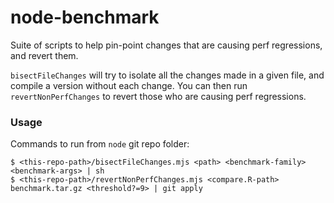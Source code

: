 # node-benchmark

Suite of scripts to help pin-point changes that are causing perf regressions,
and revert them.

`bisectFileChanges` will try to isolate all the changes made in a given file,
and compile a version without each change. You can then run
`revertNonPerfChanges` to revert those who are causing perf regressions.

### Usage

Commands to run from `node` git repo folder:

```console
$ <this-repo-path>/bisectFileChanges.mjs <path> <benchmark-family> <benchmark-args> | sh
$ <this-repo-path>/revertNonPerfChanges.mjs <compare.R-path> benchmark.tar.gz <threshold?=9> | git apply
```
